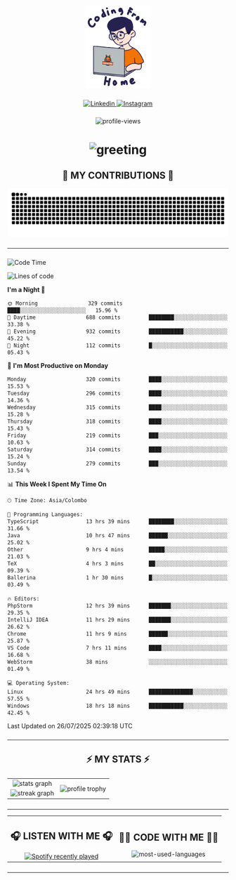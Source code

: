 <div align="center">
    <img width="150" src="./assets/top.gif" alt="top-image"/>
</div>

###    

<div align="center">
    <a href="https://www.linkedin.com/in/nureka-rodrigo/" target="_blank">
        <img src="https://user-images.githubusercontent.com/74038190/235294012-0a55e343-37ad-4b0f-924f-c8431d9d2483.gif" width="50px" alt="Linkedin"/>
    </a>
    <a href="https://www.instagram.com/nureka_rodrigo/" target="_blank">
        <img src="https://user-images.githubusercontent.com/74038190/235294013-a33e5c43-a01c-43f6-b44d-a406d8b4ab75.gif" width="50px"  alt="Instagram"/>
    </a>
</div>

###    

<div align="center">
    <img src="https://komarev.com/ghpvc/?username=nureka-rodrigo&color=blue" alt="profile-views"/>
</div> 

###    

<h1 align="center">
    <img src="https://readme-typing-svg.herokuapp.com/?font=Righteous&size=35&center=true&vCenter=true&width=500&height=70&duration=4000&lines=Hi+There!+👋;+I'm+Nureka+Rodrigo!;" alt="greeting"/>
</h1> 

###

<h2 align="center">🐍 MY CONTRIBUTIONS 🐍</h2>

<div align="center">
    <img alt="snake eating my contributions" src="https://raw.githubusercontent.com/nureka-rodrigo/nureka-rodrigo/output/github-contribution-grid-snake.svg"/>
</div> 

###

<hr/>

###

<!--START_SECTION:waka-->
![Code Time](http://img.shields.io/badge/Code%20Time-1%2C577%20hrs%2021%20mins-blue)

![Lines of code](https://img.shields.io/badge/From%20Hello%20World%20I%27ve%20Written-555.0%20thousand%20lines%20of%20code-blue)

**I'm a Night 🦉** 

```text
🌞 Morning                329 commits         ████░░░░░░░░░░░░░░░░░░░░░   15.96 % 
🌆 Daytime                688 commits         ████████░░░░░░░░░░░░░░░░░   33.38 % 
🌃 Evening                932 commits         ███████████░░░░░░░░░░░░░░   45.22 % 
🌙 Night                  112 commits         █░░░░░░░░░░░░░░░░░░░░░░░░   05.43 % 
```
📅 **I'm Most Productive on Monday** 

```text
Monday                   320 commits         ████░░░░░░░░░░░░░░░░░░░░░   15.53 % 
Tuesday                  296 commits         ████░░░░░░░░░░░░░░░░░░░░░   14.36 % 
Wednesday                315 commits         ████░░░░░░░░░░░░░░░░░░░░░   15.28 % 
Thursday                 318 commits         ████░░░░░░░░░░░░░░░░░░░░░   15.43 % 
Friday                   219 commits         ███░░░░░░░░░░░░░░░░░░░░░░   10.63 % 
Saturday                 314 commits         ████░░░░░░░░░░░░░░░░░░░░░   15.24 % 
Sunday                   279 commits         ███░░░░░░░░░░░░░░░░░░░░░░   13.54 % 
```


📊 **This Week I Spent My Time On** 

```text
🕑︎ Time Zone: Asia/Colombo

💬 Programming Languages: 
TypeScript               13 hrs 39 mins      ████████░░░░░░░░░░░░░░░░░   31.66 % 
Java                     10 hrs 47 mins      ██████░░░░░░░░░░░░░░░░░░░   25.02 % 
Other                    9 hrs 4 mins        █████░░░░░░░░░░░░░░░░░░░░   21.03 % 
TeX                      4 hrs 3 mins        ██░░░░░░░░░░░░░░░░░░░░░░░   09.39 % 
Ballerina                1 hr 30 mins        █░░░░░░░░░░░░░░░░░░░░░░░░   03.49 % 

🔥 Editors: 
PhpStorm                 12 hrs 39 mins      ███████░░░░░░░░░░░░░░░░░░   29.35 % 
IntelliJ IDEA            11 hrs 29 mins      ███████░░░░░░░░░░░░░░░░░░   26.62 % 
Chrome                   11 hrs 9 mins       ██████░░░░░░░░░░░░░░░░░░░   25.87 % 
VS Code                  7 hrs 11 mins       ████░░░░░░░░░░░░░░░░░░░░░   16.68 % 
WebStorm                 38 mins             ░░░░░░░░░░░░░░░░░░░░░░░░░   01.49 % 

💻 Operating System: 
Linux                    24 hrs 49 mins      ██████████████░░░░░░░░░░░   57.55 % 
Windows                  18 hrs 18 mins      ███████████░░░░░░░░░░░░░░   42.45 % 
```


 Last Updated on 26/07/2025 02:39:18 UTC
<!--END_SECTION:waka-->

###

<hr/>

###

<h2 align="center">⚡ MY STATS ⚡</h2>

###    

<div align="center">
    <table>
        <tr>
            <td align="center">
                <img src="https://github-readme-stats.vercel.app/api?username=nureka-rodrigo&show_icons=true&count_private=true&theme=dark" alt="stats graph"/>
            </td>
            <td rowspan="2" align="center">
                <img align="center" src="https://github-profile-trophy.vercel.app/?username=nureka-rodrigo&theme=darkhub&no-bg=true&margin-w=5&margin-h=5&column=3" alt="profile trophy" />
            </td>
        </tr>
        <tr>
            <td align="center">
                <img src="https://streak-stats.demolab.com?user=nureka-rodrigo&theme=dark" alt="streak graph"/>
            </td>
        </tr>
    </table>
</div> 

###

<hr/>

<div align="center">
    <table>
        <tr>
            <td align="center">
                <h2>🎧 LISTEN WITH ME 🎧</h2>
                <a href="https://open.spotify.com/user/zjqfkmbawszam1irs05fwxsls">
                    <img src="https://spotify-recently-played-readme.vercel.app/api?user=zjqfkmbawszam1irs05fwxsls&count=5&unique=true" alt="Spotify recently played"  />
                </a>
            </td>
            <td align="center">
                <h2>👨‍💻 CODE WITH ME 👨‍💻</h2>
                <img src="https://github-readme-stats.vercel.app/api/wakatime?username=@nureka99&theme=dark&compact=True&langs_count=10" alt="most-used-languages"/>
            </td>
        </tr>
    </table>
</div> 

###

<hr/>
